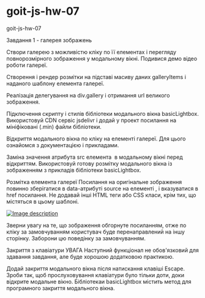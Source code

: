 # goit-js-hw-07

goit-js-hw-07

<!-- // -->

Завдання 1 - галерея зображень

<!-- // -->

Створи галерею з можливістю кліку по її елементах і перегляду повнорозмірного зображення у
модальному вікні. Подивися демо відео роботи галереї.

Створення і рендер розмітки на підставі масиву даних galleryItems і наданого шаблону елемента
галереї.

<!-- // -->

Реалізація делегування на div.gallery і отримання url великого зображення.

<!-- // -->

Підключення скрипту і стилів бібліотеки модального вікна basicLightbox. Використовуй CDN сервіс
jsdelivr і додай у проект посилання на мініфіковані (.min) файли бібліотеки.

<!-- // -->

Відкриття модального вікна по кліку на елементі галереї. Для цього ознайомся з документацією і
прикладами.

<!-- // -->

Заміна значення атрибута src елемента <img> в модальному вікні перед відкриттям. Використовуй готову
розмітку модального вікна із зображенням з прикладів бібліотеки basicLightbox.

<!-- // -->

Розмітка елемента галереї Посилання на оригінальне зображення повинно зберігатися в data-атрибуті
source на елементі <img>, і вказуватися в href посилання. Не додавай інші HTML теги або CSS класи,
крім тих, що містяться в цьому шаблоні.

<div class="gallery__item">
  <a class="gallery__link" href="large-image.jpg">
    <img
      class="gallery__image"
      src="small-image.jpg"
      data-source="large-image.jpg"
      alt="Image description"
    />
  </a>
</div>

Зверни увагу на те, що зображення обгорнуте посиланням, отже по кліку за замовчуванням користувач
буде перенаправлений на іншу сторінку. Заборони цю поведінку за замовчуванням.

Закриття з клавіатури УВАГА Наступний функціонал не обов'язковий для здавання завдання, але буде
хорошою додатковою практикою.

Додай закриття модального вікна після натискання клавіші Escape. Зроби так, щоб прослуховування
клавіатури було тільки доти, доки відкрите модальне вікно. Бібліотекаи basicLightbox містить метод
для програмного закриття модального вікна.
